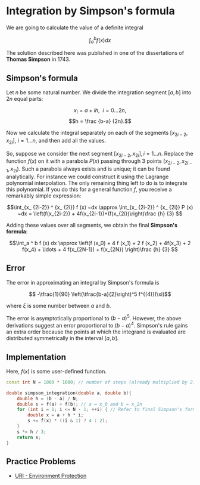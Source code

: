 <!--?title Simpson integration -->

# Integration by Simpson's formula

We are going to calculate the value of a definite integral

$$\int_a ^ b f (x) dx$$

The solution described here was published in one of the dissertations of **Thomas Simpson** in 1743.

## Simpson's formula

Let $n$ be some natural number. We divide the integration segment $[a, b]$ into $2n$ equal parts:

$$x_i = a + i h, ~~ i = 0 \ldots 2n,$$
$$h = \frac {b-a} {2n}.$$

Now we calculate the integral separately on each of the segments $[x_ {2i-2}, x_ {2i}]$, $i = 1 \ldots n$, and then add all the values.

So, suppose we consider the next segment $[x_ {2i-2}, x_ {2i}],  i = 1 \ldots n$. Replace the function $f(x)$ on it with a parabola $P(x)$ passing through 3 points $(x_ {2i-2}, x_ {2i-1}, x_ {2i})$. Such a parabola always exists and is unique; it can be found analytically.
For instance we could construct it using the Lagrange polynomial interpolation.
The only remaining thing left to do is to integrate this polynomial.
If you do this for a general function $f$, you receive a remarkably simple expression:

$$\int_{x_ {2i-2}} ^ {x_ {2i}} f (x) ~dx \approx \int_{x_ {2i-2}} ^ {x_ {2i}} P (x) ~dx = \left(f(x_{2i-2}) + 4f(x_{2i-1})+(f(x_{2i})\right)\frac {h} {3} $$

Adding these values over all segments, we obtain the final **Simpson's formula**:

$$\int_a ^ b f (x) dx \approx \left(f (x_0) + 4 f (x_1) + 2 f (x_2) + 4f(x_3) + 2 f(x_4) + \ldots + 4 f(x_{2N-1}) + f(x_{2N}) \right)\frac {h} {3} $$

## Error
The error in approximating an integral by Simpson's formula is

$$ -\tfrac{1}{90} \left(\tfrac{b-a}{2}\right)^5 f^{(4)}(\xi)$$

where $\xi$ is some number between $a$ and $b$.

The error is asymptotically proportional to $(b-a)^5$. However, the above derivations suggest an error proportional to $(b-a)^4$. Simpson's rule gains an extra order because the points at which the integrand is evaluated are distributed symmetrically in the interval $[a, b]$.

## Implementation

Here, $f(x)$ is some user-defined function.

```cpp
const int N = 1000 * 1000; // number of steps (already multiplied by 2)

double simpson_integration(double a, double b){
    double h = (b - a) / N;
    double s = f(a) + f(b); // a = x_0 and b = x_2n
    for (int i = 1; i <= N - 1; ++i) { // Refer to final Simpson's formula
        double x = a + h * i;
        s += f(x) * ((i & 1) ? 4 : 2);
    }
    s *= h / 3;
    return s;
}
```


## Practice Problems

* [URI - Environment Protection](https://www.urionlinejudge.com.br/judge/en/problems/view/1297)
